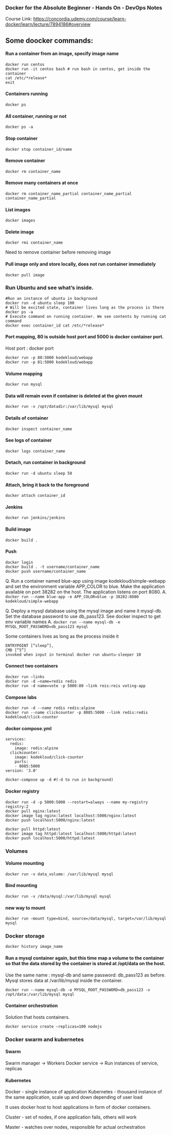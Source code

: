 ### Docker for the Absolute Beginner - Hands On - DevOps Notes

Course Link: https://concordia.udemy.com/course/learn-docker/learn/lecture/7894186#overview

## Some doocker commands:

#### Run a container from an image, specify image name
```
docker run centos
docker run -it centos bash # run bash in centos, get inside the container
cat /etc/*release*
exit
```

#### Containers running
`docker ps`

#### All container, running or not
`docker ps -a`

#### Stop container
`docker stop container_id/name`

#### Remove container
`docker rm container_name`

#### Remove many containers at once
`docker rm container_name_partial container_name_partial container_name_partial`

#### List images
`docker images`

#### Delete image 
`docker rmi container_name`

Need to remove container before removing image

#### Pull image only and store locally, does not run container immediately 
`docker pull image`

### Run Ubuntu and see what’s inside.
```
#Run an instance of ubuntu in background
docker run -d ubuntu sleep 100
# Will be excited state, container lives long as the process is there
docker ps -a 
# Execute command on running container. We see contents by running cat command
docker exec container_id cat /etc/*release*
```

#### Port mapping, 80 is outside host port and 5000 is docker container port.

Host port : docker port

```
docker run -p 80:5000 kodekloud/webapp 
docker run -p 81:5000 kodekloud/webapp 
```

#### Volume mapping
`docker run mysql`

#### Data will remain even if container is deleted at the given mount
`docker run -v /opt/datadir:/var/lib/mysql mysql`

#### Details of container
`docker inspect container_name`

#### See logs of container 
`docker logs container_name`

#### Detach, run container in background
`docker run -d ubuntu sleep 50`

#### Attach, bring it back to the foreground
`docker attach container_id`

#### Jenkins
`docker run jenkins/jenkins`

#### Build image
`docker build .`

#### Push
```
docker login
docker build . -t username/container_name
docker push username/container_name
```

Q. Run a container named blue-app using image kodekloud/simple-webapp and set the environment variable APP_COLOR to blue. Make the application available on port 38282 on the host. The application listens on port 8080.
A. `docker run --name blue-app -e APP_COLOR=blue -p 38282:8080 kodekloud/simple-webapp`

Q. Deploy a mysql database using the mysql image and name it mysql-db. Set the database password to use db_pass123. See docker inspect to get env variable names 
A. `docker run --name mysql-db -e MYSQL_ROOT_PASSWORD=db_pass123 mysql`

Some containers lives as long as the process inside it

```
ENTRYPOINT [“sleep”], 
CMD [“5”]
invoked when input in terminal docker run ubuntu-sleeper 10
```

#### Connect two containers 
```
docker run —links
docker run -d —name=redis redis
docker run -d name=vote -p 5000:80 —link reis:reis voting-app
```

#### Compose labs 
```
docker run -d --name redis redis:alpine
docker run --name clickcounter -p 8085:5000 --link redis:redis kodekloud/click-counter
```

#### docker compose.yml
```
services:
  redis:
    image: redis:alpine
  clickcounter:
    image: kodekloud/click-counter
    ports:
    - 8085:5000
version: '3.0'
```

`docker-compose up -d #(-d to run in background)`

#### Docker registry
```
docker run -d -p 5000:5000 --restart=always --name my-registry registry:2
docker pull nginx:latest
docker image tag nginx:latest localhost:5000/nginx:latest
docker push localhost:5000/nginx:latest

docker pull httpd:latest
docker image tag httpd:latest localhost:5000/httpd:latest
docker push localhost:5000/httpd:latest
```


### Volumes

#### Volume mounting
`docker run -v data_volume: /var/lib/mysql mysql`

#### Bind mounting 
`docker run -v /data/mysql:/var/lib/mysql mysql`

#### new way to mount
`docker run —mount type=bind, source=/data/mysql, target=/var/lib/mysql mysql`


### Docker storage 

`docker history image_name`

#### Run a mysql container again, but this time map a volume to the container so that the data stored by the container is stored at /opt/data on the host.
Use the same name : mysql-db and same password: db_pass123 as before. Mysql stores data at /var/lib/mysql inside the container.

`docker run --name mysql-db -e MYSQL_ROOT_PASSWORD=db_pass123 -v /opt/data:/var/lib/mysql mysql`

#### Container orchestration

Solution that hosts containers.

`docker service create —replicas=100 nodejs`

###  Docker swarm and kubernetes

#### Swarm
Swarm manager -> Workers
Docker service -> Run instances of service, replicas 

#### Kubernetes

Docker - single instance of application
Kubernetes - thousand instance of the same application, scale up and down depending of user load

It uses docker host to host applications in form of docker containers. 

Cluster - set of nodes, if one application fails, others will work

Master - watches over nodes, responsible for actual orchestration